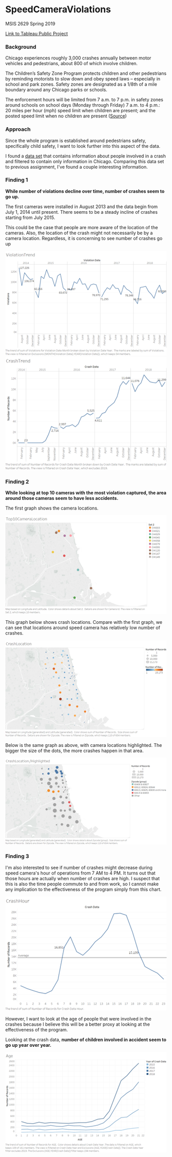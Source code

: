 # SpeedCameraViolations
MSIS 2629 Spring 2019

[Link to Tableau Public Project](https://public.tableau.com/profile/jason1420#!/vizhome/ChicagoSpeedCameraViolationandCrashes_revised/Dashboard)

### Background
Chicago experiences roughly 3,000 crashes annually between motor vehicles and pedestrians, about 800 of which involve children.

The Children’s Safety Zone Program protects children and other pedestrians by reminding motorists to slow down and obey speed laws – especially in school and park zones. Safety zones are designated as a 1/8th of a mile boundary around any Chicago parks or schools.

The enforcement hours will be limited from 7 a.m. to 7 p.m. in safety zones around schools on school days (Monday through Friday)
7 a.m. to 4 p.m.: 20 miles per hour (mph) speed limit when children are present; and the posted speed limit when no children are present ([Source](https://www.chicago.gov/city/en/depts/cdot/supp_info/children_s_safetyzoneporgramautomaticspeedenforcement.html))

### Approach
Since the whole program is established around pedestrians safety, specifically child safety, I want to look further into this aspect of  the data. 

I found a [data set](https://data.cityofchicago.org/Transportation/Traffic-Crashes-People/u6pd-qa9d) that contains information about people involved in a crash and filtered to contain only information in Chicago. Comparing this data set to previous assignment, I've found a couple interesting information.

### Finding 1

**While number of violations decline over time, number of crashes seem to go up.**

The first cameras were installed in August 2013 and the data begin from July 1, 2014 until present. There seems to be a steady incline of crashes starting from July 2015.

This could be the case that people are more aware of the location of the cameras. Also, the location of the crash might not necessarily be by a camera location. Regardless, it is concerning to see number of crashes go up


![](https://github.com/82817/SpeedCameraViolations/blob/master/Images/IMG1.png?raw=true)
![](https://github.com/82817/SpeedCameraViolations/blob/master/Images/IMG2.png?raw=true)

### Finding 2

**While looking at top 10 cameras with the most violation captured, the area around those cameras seem to have less accidents.**

The first graph shows the camera locations.

![](https://github.com/82817/SpeedCameraViolations/blob/master/Images/IMG3.png?raw=true)

This graph below shows crash locations. Compare with the first graph, we can see that locations around speed camera has relatively low number of crashes.

![](https://github.com/82817/SpeedCameraViolations/blob/master/Images/IMG5.png?raw=true)

Below is the same graph as above, with camera locations highlighted. The bigger the size of the dots, the more crashes happen in that area.

![](https://github.com/82817/SpeedCameraViolations/blob/master/Images/IMG4.png?raw=true)

### Finding 3

I'm also interested to see if number of crashes might decrease during speed camera's hour of operations from 7 AM to 4 PM. It turns out that those hours are actually when number of crashes are high. I suspect that this is also the time people commute to and from work, so I cannot make any implication to the effectiveness of the program simply from this chart. 

![](https://github.com/82817/SpeedCameraViolations/blob/master/Images/IMG6.png?raw=true)

However, I want to look at the age of people that were involved in the crashes because I believe this will be a better proxy at looking at the effectiveness of the program.

Looking at the crash data, **number of children involved in accident seem to go up year over year.** 

![](https://github.com/82817/SpeedCameraViolations/blob/master/Images/IMG7.png?raw=true)

